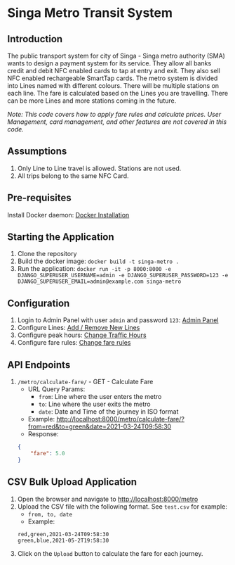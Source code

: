 # Singa Metro Transit System
## Introduction
The public transport system for city of Singa - Singa metro authority (SMA) wants to design a
payment system for its service. They allow all banks credit and debit NFC enabled cards to tap at
entry and exit. They also sell NFC enabled rechargeable SmartTap cards.
The metro system is divided into Lines named with different colours. There will be multiple stations
on each line. The fare is calculated based on the Lines you are travelling. There can be more Lines
and more stations coming in the future.

*Note: This code covers how to apply fare rules and calculate prices.
User Management, card management, and other features are not covered in this code.*

## Assumptions
1. Only Line to Line travel is allowed. Stations are not used.
2. All trips belong to the same NFC Card.

## Pre-requisites
Install Docker daemon: [Docker Installation](https://docs.docker.com/get-docker/)

## Starting the Application
1. Clone the repository
2. Build the docker image: `docker build -t singa-metro .`
3. Run the application: `docker run -it -p 8000:8000 -e DJANGO_SUPERUSER_USERNAME=admin -e DJANGO_SUPERUSER_PASSWORD=123 -e DJANGO_SUPERUSER_EMAIL=admin@example.com singa-metro `

## Configuration
1. Login to Admin Panel with user `admin` and  password `123`: [Admin Panel](http://localhost:8000/admin/metro/)
2. Configure Lines: [Add / Remove New Lines](http://localhost:8000/admin/metro/line/)
3. Configure peak hours: [Change Traffic Hours](http://localhost:8000/admin/metro/line/)
4. Configure fare rules: [Change fare rules](http://localhost:8000/admin/metro/fare/)

## API Endpoints
1. `/metro/calculate-fare/` - GET - Calculate Fare
    - URL Query Params:
        - `from`: Line where the user enters the metro
        - `to`: Line where the user exits the metro
        - `date`: Date and Time of the journey in ISO format
    - Example: [http://localhost:8000/metro/calculate-fare/?from=red&to=green&date=2021-03-24T09:58:30](http://localhost:8000/metro/calculate-fare/?from=red&to=green&date=2021-03-24T09:58:30)
    - Response:
    ```json
    {
        "fare": 5.0
    }
    ```
   
## CSV Bulk Upload Application
1. Open the browser and navigate to [http://localhost:8000/metro](http://localhost:8000/metro/)
2. Upload the CSV file with the following format. See `test.csv` for example:
    - `from, to, date`
    - Example:
    ```
    red,green,2021-03-24T09:58:30
    green,blue,2021-05-2T19:58:30
    ```
3. Click on the `Upload` button to calculate the fare for each journey.